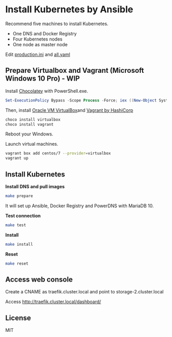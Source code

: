 # Install Kubernetes by Ansible

Recommend five machines to install Kubernetes.

- One DNS and Docker Registry
- Four Kubernetes nodes
- One node as master node

Edit [production.ini](./production.ini) and [all.yaml](./group_vars/all.yaml)

## Prepare Virtualbox and Vagrant (Microsoft Windows 10 Pro) - WIP

Install [Chocolatey](https://chocolatey.org/install) with PowerShell.exe.

```powershell
Set-ExecutionPolicy Bypass -Scope Process -Force; iex ((New-Object System.Net.WebClient).DownloadString('https://chocolatey.org/install.ps1'))
```

Then, install [Oracle VM VirtualBox](https://chocolatey.org/packages/virtualbox)and [Vagrant by HashiCorp](https://chocolatey.org/packages/vagrant)

```powershell
choco install virtualbox
choco install vagrant
```

Reboot your Windows.

Launch virtual machines.

```bash
vagrant box add centos/7 --provider=virtualbox
vagrant up
```

## Install Kubernetes

**Install DNS and pull images**

```bash
make prepare
```

It will set up Ansible, Docker Registry and PowerDNS with MariaDB 10.

**Test connection**

```bash
make test
```

**Install**

```bash
make install
```

**Reset**

```bash
make reset
```

## Access web console

Create a CNAME as traefik.cluster.local and point to storage-2.cluster.local

Access http://traefik.cluster.local/dashboard/

## License

MIT